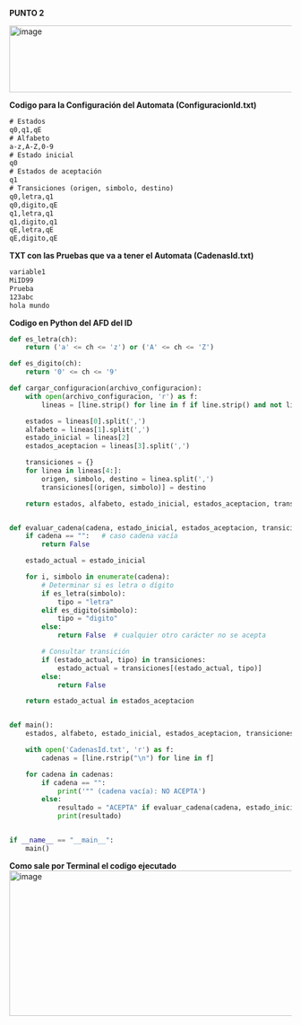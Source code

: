 **PUNTO 2**

<img width="662" height="119" alt="image" src="https://github.com/user-attachments/assets/8be3141d-f3df-4867-af89-6176e803d2ce" />

**Codigo para la Configuración del Automata (ConfiguracionId.txt)**
```txt
# Estados
q0,q1,qE
# Alfabeto
a-z,A-Z,0-9
# Estado inicial
q0
# Estados de aceptación
q1
# Transiciones (origen, simbolo, destino)
q0,letra,q1
q0,digito,qE
q1,letra,q1
q1,digito,q1
qE,letra,qE
qE,digito,qE

```
**TXT con las Pruebas que va a tener el Automata (CadenasId.txt)**
```txt
variable1
MiID99
Prueba
123abc
hola mundo

```
**Codigo en Python del AFD del ID**
```python
def es_letra(ch):
    return ('a' <= ch <= 'z') or ('A' <= ch <= 'Z')

def es_digito(ch):
    return '0' <= ch <= '9'

def cargar_configuracion(archivo_configuracion):
    with open(archivo_configuracion, 'r') as f:
        lineas = [line.strip() for line in f if line.strip() and not line.startswith("#")]

    estados = lineas[0].split(',')
    alfabeto = lineas[1].split(',')
    estado_inicial = lineas[2]
    estados_aceptacion = lineas[3].split(',')

    transiciones = {}
    for linea in lineas[4:]:
        origen, simbolo, destino = linea.split(',')
        transiciones[(origen, simbolo)] = destino

    return estados, alfabeto, estado_inicial, estados_aceptacion, transiciones


def evaluar_cadena(cadena, estado_inicial, estados_aceptacion, transiciones):
    if cadena == "":   # caso cadena vacía
        return False

    estado_actual = estado_inicial

    for i, simbolo in enumerate(cadena):
        # Determinar si es letra o dígito
        if es_letra(simbolo):
            tipo = "letra"
        elif es_digito(simbolo):
            tipo = "digito"
        else:
            return False  # cualquier otro carácter no se acepta

        # Consultar transición
        if (estado_actual, tipo) in transiciones:
            estado_actual = transiciones[(estado_actual, tipo)]
        else:
            return False

    return estado_actual in estados_aceptacion


def main():
    estados, alfabeto, estado_inicial, estados_aceptacion, transiciones = cargar_configuracion('ConfiguracionId.txt')

    with open('CadenasId.txt', 'r') as f:
        cadenas = [line.rstrip("\n") for line in f]

    for cadena in cadenas:
        if cadena == "":
            print('"" (cadena vacía): NO ACEPTA')
        else:
            resultado = "ACEPTA" if evaluar_cadena(cadena, estado_inicial, estados_aceptacion, transiciones) else "NO ACEPTA"
            print(resultado)


if __name__ == "__main__":
    main()

```
**Como sale por Terminal el codigo ejecutado**
<img width="1733" height="259" alt="image" src="https://github.com/user-attachments/assets/fed88dba-c555-4a72-a066-a554ac5a95cd" />
